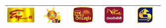 | ![](https://raw.githubusercontent.com/RevGear/logo/master/Countries/LK/ChannelEye.png) | ![](https://raw.githubusercontent.com/RevGear/logo/master/Countries/LK/HiruTV.png) | ![](https://raw.githubusercontent.com/RevGear/logo/master/Countries/LK/ITN.png) | ![](https://raw.githubusercontent.com/RevGear/logo/master/Countries/LK/Rupavahini.png) | ![](https://raw.githubusercontent.com/RevGear/logo/master/Countries/LK/Swarnavahini.png) | 
|:---:|:---:|:---:|:---:|:---:| 
